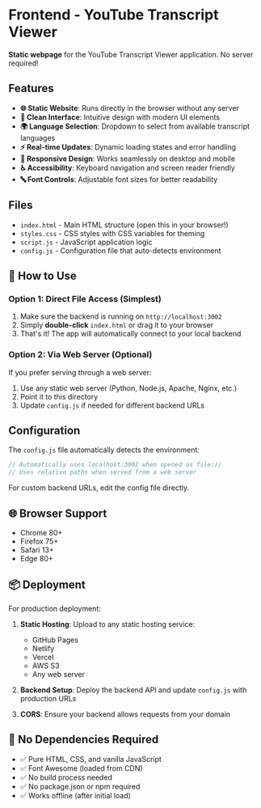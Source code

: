 # Frontend - YouTube Transcript Viewer

**Static webpage** for the YouTube Transcript Viewer application. No server required!

## Features

- **🌐 Static Website**: Runs directly in the browser without any server
- **🎨 Clean Interface**: Intuitive design with modern UI elements
- **🌍 Language Selection**: Dropdown to select from available transcript languages
- **⚡ Real-time Updates**: Dynamic loading states and error handling
- **📱 Responsive Design**: Works seamlessly on desktop and mobile
- **♿ Accessibility**: Keyboard navigation and screen reader friendly
- **🔤 Font Controls**: Adjustable font sizes for better readability

## Files

- `index.html` - Main HTML structure (open this in your browser!)
- `styles.css` - CSS styles with CSS variables for theming
- `script.js` - JavaScript application logic
- `config.js` - Configuration file that auto-detects environment

## 🚀 How to Use

### Option 1: Direct File Access (Simplest)
1. Make sure the backend is running on `http://localhost:3002`
2. Simply **double-click** `index.html` or drag it to your browser
3. That's it! The app will automatically connect to your local backend

### Option 2: Via Web Server (Optional)
If you prefer serving through a web server:
1. Use any static web server (Python, Node.js, Apache, Nginx, etc.)
2. Point it to this directory
3. Update `config.js` if needed for different backend URLs

## Configuration

The `config.js` file automatically detects the environment:

```javascript
// Automatically uses localhost:3002 when opened as file://
// Uses relative paths when served from a web server
```

For custom backend URLs, edit the config file directly.

## 🌐 Browser Support

- Chrome 80+
- Firefox 75+
- Safari 13+
- Edge 80+

## 📦 Deployment

For production deployment:

1. **Static Hosting**: Upload to any static hosting service:
   - GitHub Pages
   - Netlify
   - Vercel
   - AWS S3
   - Any web server

2. **Backend Setup**: Deploy the backend API and update `config.js` with production URLs

3. **CORS**: Ensure your backend allows requests from your domain

## 🔧 No Dependencies Required

- ✅ Pure HTML, CSS, and vanilla JavaScript
- ✅ Font Awesome (loaded from CDN)
- ✅ No build process needed
- ✅ No package.json or npm required
- ✅ Works offline (after initial load)
